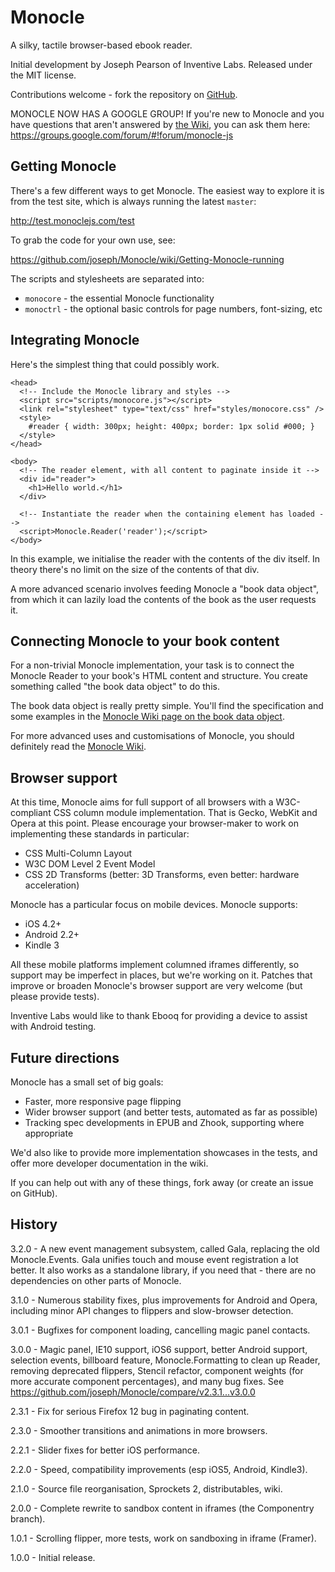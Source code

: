 # Monocle

A silky, tactile browser-based ebook reader.

Initial development by Joseph Pearson of Inventive Labs. Released under the
MIT license.

Contributions welcome - fork the repository on
[GitHub](http://github.com/joseph/monocle).

MONOCLE NOW HAS A GOOGLE GROUP! If you're new to Monocle and you have questions
that aren't answered by [the Wiki](https://github.com/joseph/monocle/wiki),
you can ask them here: https://groups.google.com/forum/#!forum/monocle-js


## Getting Monocle

There's a few different ways to get Monocle. The easiest way to explore
it is from the test site, which is always running the latest `master`:

http://test.monoclejs.com/test

To grab the code for your own use, see:

https://github.com/joseph/Monocle/wiki/Getting-Monocle-running

The scripts and stylesheets are separated into:

* `monocore` - the essential Monocle functionality
* `monoctrl` - the optional basic controls for page numbers, font-sizing, etc


## Integrating Monocle

Here's the simplest thing that could possibly work.

    <head>
      <!-- Include the Monocle library and styles -->
      <script src="scripts/monocore.js"></script>
      <link rel="stylesheet" type="text/css" href="styles/monocore.css" />
      <style>
        #reader { width: 300px; height: 400px; border: 1px solid #000; }
      </style>
    </head>

    <body>
      <!-- The reader element, with all content to paginate inside it -->
      <div id="reader">
        <h1>Hello world.</h1>
      </div>

      <!-- Instantiate the reader when the containing element has loaded -->
      <script>Monocle.Reader('reader');</script>
    </body>


In this example, we initialise the reader with the contents of the div
itself. In theory there's no limit on the size of the contents of that div.

A more advanced scenario involves feeding Monocle a "book data object", from
which it can lazily load the contents of the book as the user requests it.


## Connecting Monocle to your book content

For a non-trivial Monocle implementation, your task is to connect the
Monocle Reader to your book's HTML content and structure. You create
something called "the book data object" to do this.

The book data object is really pretty simple. You'll find the specification
and some examples in the [Monocle Wiki page on the book data object](https://github.com/joseph/Monocle/wiki/Book-data-object).

For more advanced uses and customisations of Monocle, you should definitely
read the [Monocle Wiki](https://github.com/joseph/Monocle/wiki).


## Browser support

At this time, Monocle aims for full support of all browsers with a
W3C-compliant CSS column module implementation. That is Gecko, WebKit and
Opera at this point. Please encourage your browser-maker to work on
implementing these standards in particular:

* CSS Multi-Column Layout
* W3C DOM Level 2 Event Model
* CSS 2D Transforms (better: 3D Transforms, even better: hardware acceleration)

Monocle has a particular focus on mobile devices. Monocle supports:

* iOS 4.2+
* Android 2.2+
* Kindle 3

All these mobile platforms implement columned iframes differently, so support
may be imperfect in places, but we're working on it. Patches that improve or
broaden Monocle's browser support are very welcome (but please provide tests).

Inventive Labs would like to thank Ebooq for providing a device to assist with
Android testing.


## Future directions

Monocle has a small set of big goals:

* Faster, more responsive page flipping
* Wider browser support (and better tests, automated as far as possible)
* Tracking spec developments in EPUB and Zhook, supporting where appropriate

We'd also like to provide more implementation showcases in the tests, and
offer more developer documentation in the wiki. 

If you can help out with any of these things, fork away (or create an issue
on GitHub).


## History

3.2.0 - A new event management subsystem, called Gala, replacing the old
        Monocle.Events. Gala unifies touch and mouse event registration
        a lot better. It also works as a standalone library, if you need that -
        there are no dependencies on other parts of Monocle.

3.1.0 - Numerous stability fixes, plus improvements for Android and Opera,
        including minor API changes to flippers and slow-browser detection.

3.0.1 - Bugfixes for component loading, cancelling magic panel contacts.

3.0.0 - Magic panel, IE10 support, iOS6 support, better Android support,
        selection events, billboard feature, Monocle.Formatting to clean up
        Reader, removing deprecated flippers, Stencil refactor, component
        weights (for more accurate component percentages), and many bug
        fixes. See https://github.com/joseph/Monocle/compare/v2.3.1...v3.0.0

2.3.1 - Fix for serious Firefox 12 bug in paginating content.

2.3.0 - Smoother transitions and animations in more browsers.

2.2.1 - Slider fixes for better iOS performance.

2.2.0 - Speed, compatibility improvements (esp iOS5, Android, Kindle3).

2.1.0 - Source file reorganisation, Sprockets 2, distributables, wiki.

2.0.0 - Complete rewrite to sandbox content in iframes (the Componentry branch).

1.0.1 - Scrolling flipper, more tests, work on sandboxing in iframe (Framer).

1.0.0 - Initial release.
